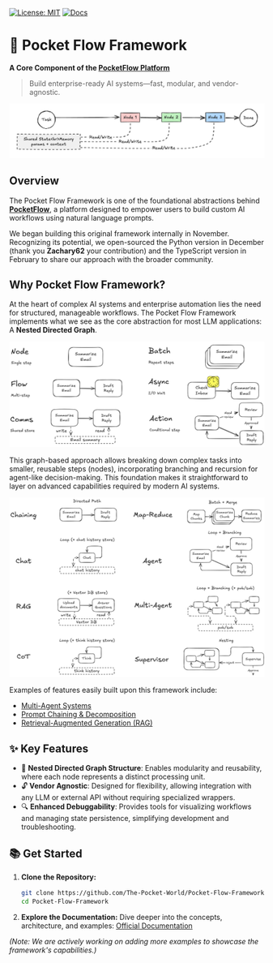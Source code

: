 [![License: MIT](https://img.shields.io/badge/License-MIT-yellow.svg)](https://opensource.org/licenses/MIT)
[![Docs](https://img.shields.io/badge/docs-latest-blue)](https://the-pocket-world.github.io/Pocket-Flow-Framework/)

# 🚀 Pocket Flow Framework

**A Core Component of the [PocketFlow Platform](https://pocketflow.ai/)**

> Build enterprise-ready AI systems—fast, modular, and vendor-agnostic.

<p align="center">
  <img src="./assets/arc.png" width="700"/>
</p>

## Overview

The Pocket Flow Framework is one of the foundational abstractions behind **[PocketFlow](https://pocketflow.ai/)**, a platform designed to empower users to build custom AI workflows using natural language prompts. 

We began building this original framework internally in November. Recognizing its potential, we open-sourced the Python version in December (thank you **Zachary62** your contribution) and the TypeScript version in February to share our approach with the broader community.

## Why Pocket Flow Framework?

At the heart of complex AI systems and enterprise automation lies the need for structured, manageable workflows. The Pocket Flow Framework implements what we see as the core abstraction for most LLM applications: A **Nested Directed Graph**.

<p align="center">
  <img src="./assets/abstraction.png" width="700"/>
</p>

This graph-based approach allows breaking down complex tasks into smaller, reusable steps (nodes), incorporating branching and recursion for agent-like decision-making. This foundation makes it straightforward to layer on advanced capabilities required by modern AI systems.

<p align="center">
  <img src="./assets/paradigm.png" width="700"/>
</p>

Examples of features easily built upon this framework include:
- [Multi-Agent Systems](https://the-pocket-world.github.io/Pocket-Flow-Framework/multi_agent/)
- [Prompt Chaining & Decomposition](https://the-pocket-world.github.io/Pocket-Flow-Framework/decomp/)
- [Retrieval-Augmented Generation (RAG)](https://the-pocket-world.github.io/Pocket-Flow-Framework/rag/)

## ✨ Key Features

- 🔄 **Nested Directed Graph Structure**: Enables modularity and reusability, where each node represents a distinct processing unit.
- 🔓 **Vendor Agnostic**: Designed for flexibility, allowing integration with any LLM or external API without requiring specialized wrappers.
- 🔍 **Enhanced Debuggability**: Provides tools for visualizing workflows and managing state persistence, simplifying development and troubleshooting.

## 📚 Get Started

1.  **Clone the Repository:**
    ```bash
    git clone https://github.com/The-Pocket-World/Pocket-Flow-Framework.git # Or your specific repo URL if different
    cd Pocket-Flow-Framework
    ```
2.  **Explore the Documentation:**
    Dive deeper into the concepts, architecture, and examples: [Official Documentation](https://the-pocket-world.github.io/Pocket-Flow-Framework/)

*(Note: We are actively working on adding more examples to showcase the framework's capabilities.)*
